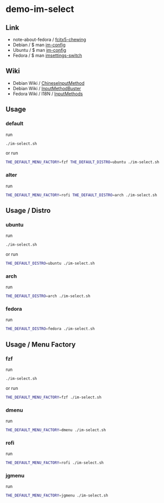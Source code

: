 

# demo-im-select


## Link

* note-about-fedora / [fcitx5-chewing](https://samwhelp.github.io/note-about-fedora/read/im/fcitx5/fcitx5-chewing.html)
* Debian / $ man [im-config](https://manpages.debian.org/unstable/im-config/im-config.8.en.html)
* Ubuntu / $ man [im-config](https://manpages.ubuntu.com/manpages/focal/man8/im-config.8.html)
* Fedora / $ man [imsettings-switch](https://www.mankier.com/1/imsettings-switch)


## Wiki

* Debian Wiki / [ChineseInputMethod](https://wiki.debian.org/ChineseInputMethod)
* Debian Wiki / [InputMethodBuster](https://wiki.debian.org/InputMethodBuster)
* Fedora Wiki / I18N / [InputMethods](https://fedoraproject.org/wiki/I18N/InputMethods)


## Usage


### default

run

``` sh
./im-select.sh
```

or run

``` sh
THE_DEFAULT_MENU_FACTORY=fzf THE_DEFAULT_DISTRO=ubuntu ./im-select.sh
```

### alter

run

``` sh
THE_DEFAULT_MENU_FACTORY=rofi THE_DEFAULT_DISTRO=arch ./im-select.sh
```


## Usage / Distro

### ubuntu

run

``` sh
./im-select.sh
```

or run

``` sh
THE_DEFAULT_DISTRO=ubuntu ./im-select.sh
```


### arch

run

``` sh
THE_DEFAULT_DISTRO=arch ./im-select.sh
```


### fedora

run

``` sh
THE_DEFAULT_DISTRO=fedora ./im-select.sh
```


## Usage / Menu Factory


### fzf

run

``` sh
./im-select.sh
```

or run

``` sh
THE_DEFAULT_MENU_FACTORY=fzf ./im-select.sh
```

### dmenu

run

``` sh
THE_DEFAULT_MENU_FACTORY=dmenu ./im-select.sh
```

### rofi

run

``` sh
THE_DEFAULT_MENU_FACTORY=rofi ./im-select.sh
```

### jgmenu

run

``` sh
THE_DEFAULT_MENU_FACTORY=jgmenu ./im-select.sh
```
